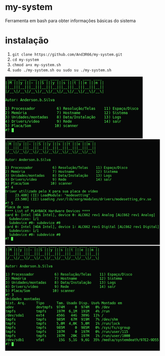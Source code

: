 # my-system
Ferramenta em bash para obter informações básicas do sistema

# instalação

<ol>
<li><code>git clone https://github.com/And3R66/my-system.git</code></li>
<li><code>cd my-system</code></li>
<li><code>chmod a+x my-system.sh</code></li>
<li><code>sudo ./my-system.sh ou sudo su ./my-system.sh</code></li>
</ol>
<img src="https://raw.githubusercontent.com/And3R66/my-system/master/Screenshots/Screenshot01.png">
<img src="https://raw.githubusercontent.com/And3R66/my-system/master/Screenshots/Screenshot02.png">
<img src="https://raw.githubusercontent.com/And3R66/my-system/master/Screenshots/Screenshot03.png">
